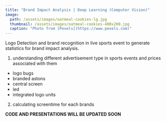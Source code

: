 ```yaml
---
title: "Brand Impact Analysis | Deep Learning (Computer Vision)"
image: 
  path: /assets/images/oatmeal-cookies-lg.jpg
  thumbnail: /assets/images/oatmeal-cookies-400x200.jpg
  caption: "Photo from [Pexels](https://www.pexels.com)"
---
```


Logo Detection and brand recognition in live sports event to generate statistics for brand impact analysis.

1. understanding different advertisement type in sports events and prices associated with them
  - logo bugs
  - branded astons
  - central screen
  - led
  - integrated logo units
2. calculating screentime for each brands

**CODE AND PRESENTATIONS WILL BE UPDATED SOON**
